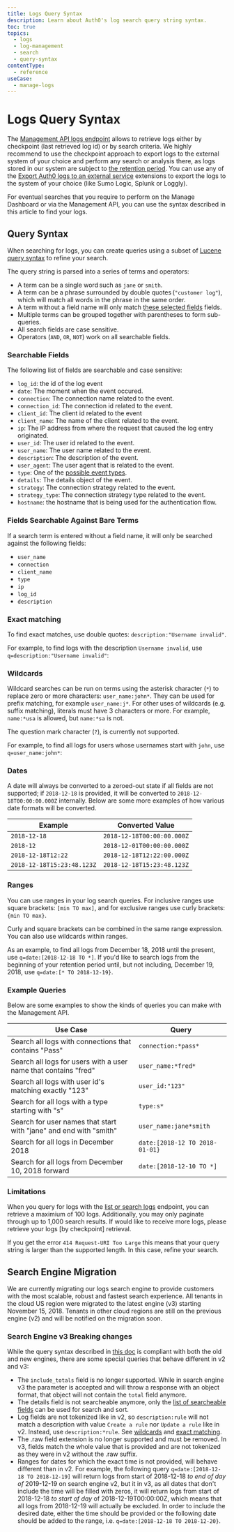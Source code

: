 ```yaml
---
title: Logs Query Syntax
description: Learn about Auth0's log search query string syntax.
toc: true
topics:
  - logs
  - log-management
  - search
  - query-syntax
contentType:
  - reference
useCase:
  - manage-logs
---
```


# Logs Query Syntax

The [Management API logs endpoint](/api/v2#!/Logs/get_logs) allows to retrieve logs either by checkpoint (last retrieved log id) or by search criteria. We highly recommend to use the checkpoint approach to export logs to the external system of your choice and perform any search or analysis there, as logs stored in our system are subject to [the retention period](/logs#how-long-is-log-file-data-available). You can use any of the [Export Auth0 logs to an external service](/extensions#export-auth0-logs-to-an-external-service) extensions to export the logs to the system of your choice (like Sumo Logic, Splunk or Loggly).

For eventual searches that you require to perform on the Manage Dashboard or via the Management API, you can use the syntax described in this article to find your logs.


## Query Syntax

When searching for logs, you can create queries using a subset of [Lucene query syntax](http://www.lucenetutorial.com/lucene-query-syntax.html) to refine your search.

The query string is parsed into a series of terms and operators:

* A term can be a single word such as `jane` or `smith`.
* A term can be a phrase surrounded by double quotes (`"customer log"`), which will match all words in the phrase in the same order.
* A term without a field name will only match [these selected fields](/logs/query-syntax#fields-searchable-against-bare-terms) fields.
* Multiple terms can be grouped together with parentheses to form sub-queries.
* All search fields are case sensitive.
* Operators (`AND`, `OR`, `NOT`) work on all searchable fields.

### Searchable Fields

The following list of fields are searchable and case sensitive:

- `log_id`: the id of the log event
- `date`: The moment when the event occured.
- `connection`: The connection name related to the event.
- `connection_id`: The connection id related to the event.
- `client_id`: The client id related to the event
- `client_name`: The name of the client related to the event.
- `ip`: The IP address from where the request that caused the log entry originated.
- `user_id`: The user id related to the event.
- `user_name`: The user name related to the event.
- `description`: The description of the event.
- `user_agent`: The user agent that is related to the event.
- `type`: One of the [possible event types](#log-data-event-listing).
- `details`: The details object of the event.
- `strategy`: The connection strategy related to the event.
- `strategy_type`: The connection strategy type related to the event.
- `hostname`: the hostname that is being used for the authentication flow.

### Fields Searchable Against Bare Terms

If a search term is entered without a field name, it will only be searched against the following fields:

- `user_name`
- `connection`
- `client_name`
- `type`
- `ip`
- `log_id`
- `description`

### Exact matching

To find exact matches, use double quotes: `description:"Username invalid"`.

For example, to find logs with the description `Username invalid`, use `q=description:"Username invalid"`:

### Wildcards

Wildcard searches can be run on terms using the asterisk character (`*`) to replace zero or more characters: `user_name:john*`. They can be used for prefix matching, for example `user_name:j*`. For other uses of wildcards (e.g. suffix matching), literals must have 3 characters or more. For example, `name:*usa` is allowed, but `name:*sa` is not.

The question mark character (`?`), is currently not supported.

For example, to find all logs for users whose usernames start with `john`, use `q=user_name:john*`:

### Dates

A date will always be converted to a zeroed-out state if all fields are not supported; if `2018-12-18` is provided, it will be converted to `2018-12-18T00:00:00.000Z` internally. Below are some more examples of how various date formats will be converted.

Example | Converted Value
--------|----------------
`2018-12-18` | `2018-12-18T00:00:00.000Z`
`2018-12` | `2018-12-01T00:00:00.000Z`
`2018-12-18T12:22` | `2018-12-18T12:22:00.000Z`
`2018-12-18T15:23:48.123Z` | `2018-12-18T15:23:48.123Z`

### Ranges

You can use ranges in your log search queries. For inclusive ranges use square brackets: `[min TO max]`, and for exclusive ranges use curly brackets: `{min TO max}`.

Curly and square brackets can be combined in the same range expression. You can also use wildcards within ranges.

As an example, to find all logs from December 18, 2018 until the present, use `q=date:[2018-12-18 TO *]`.
If you'd like to search logs from the beginning of your retention period until, but not including, December 19, 2018, use `q=date:[* TO 2018-12-19}`.

### Example Queries

Below are some examples to show the kinds of queries you can make with the Management API.

Use Case | Query
---------|------
Search all logs with connections that contains "Pass" | `connection:*pass*`
Search all logs for users with a user name that contains "fred" | `user_name:*fred*`
Search all logs with user id's matching exactly "123" | `user_id:"123"`
Search for all logs with a type starting with "s" | `type:s*`
Search for user names that start with "jane" and end with "smith" | `user_name:jane*smith`
Search for all logs in December 2018 | `date:[2018-12 TO 2018-01-01}`
Search for all logs from December 10, 2018 forward | `date:[2018-12-10 TO *]`

### Limitations

When you query for logs with the [list or search logs]() endpoint, you can retrieve a maximium of 100 logs. Additionally, you may only paginate through up to 1,000 search results. If would like to receive more logs, please retrieve your logs [by checkpoint] retrieval.

If you get the error `414 Request-URI Too Large` this means that your query string is larger than the supported length. In this case, refine your search.

## Search Engine Migration

We are currently migrating our logs search engine to provide customers with the most scalable, robust and fastest search experience. All tenants in the cloud US region were migrated to the latest engine (v3) starting November 15, 2018. Tenants in other cloud regions are still on the previous engine (v2) and will be notified on the migration soon.

### Search Engine v3 Breaking changes

While the query syntax described in [this doc](/logs/query-syntax#query-syntax) is compliant with both the old and new engines, there are some special queries that behave different in v2 and v3:
 
* The `include_totals` field is no longer supported. While in search engine v3 the parameter is accepted and will throw a response with an object format, that object will not contain the `total` field anymore.
* The details field is not searcheable anymore, only the [list of searcheable fields](/logs/query-syntax#searchable-fields) can be used for search and sort.
* Log fields are not tokenized like in v2, so `description:rule` will not match a description with value `Create a rule` nor `Update a rule` like in v2. Instead, use `description:*rule`. See [wildcards](/logs/query-syntax#wildcards) and [exact matching](/logs/query-syntax#exact-matching).
* The .raw field extension is no longer supported and must be removed. In v3, fields match the whole value that is provided and are not tokenized as they were in v2 without the .raw suffix.
* Ranges for dates for which the exact time is not provided, will behave different than in v2. For example, the following query `q=date:[2018-12-18 TO 2018-12-19]` will return logs from start of 2018-12-18 *to end of day of* 2019-12-19 on search engine v2, but it in v3, as all dates that don't include the time will be filled with zeros, it will return logs from start of 2018-12-18 *to start of day* of 2018-12-19T00:00:00Z, which means that all logs from 2018-12-19 will actually be excluded. In order to include the desired date, either the time should be provided or the following date should be added to the range, i.e. `q=date:[2018-12-18 TO 2018-12-20}`.
